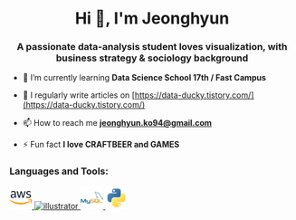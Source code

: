 <h1 align="center">Hi 👋, I'm Jeonghyun</h1>
<h3 align="center">A passionate data-analysis student loves visualization, with business strategy & sociology background</h3>



- 🌱 I’m currently learning **Data Science School 17th / Fast Campus**

- 📝 I regularly write articles on [https://data-ducky.tistory.com/](https://data-ducky.tistory.com/)

- 📫 How to reach me **jeonghyun.ko94@gmail.com**

- ⚡ Fun fact **I love CRAFTBEER and GAMES**


<h3 align="left">Languages and Tools:</h3>
<p align="left"> <a href="https://aws.amazon.com" target="_blank"> <img src="https://raw.githubusercontent.com/devicons/devicon/master/icons/amazonwebservices/amazonwebservices-original-wordmark.svg" alt="aws" width="40" height="40"/> </a> <a href="https://www.adobe.com/in/products/illustrator.html" target="_blank"> <img src="https://www.vectorlogo.zone/logos/adobe_illustrator/adobe_illustrator-icon.svg" alt="illustrator" width="40" height="40"/> </a> <a href="https://www.mysql.com/" target="_blank"> <img src="https://raw.githubusercontent.com/devicons/devicon/master/icons/mysql/mysql-original-wordmark.svg" alt="mysql" width="40" height="40"/> </a> <a href="https://www.python.org" target="_blank"> <img src="https://raw.githubusercontent.com/devicons/devicon/master/icons/python/python-original.svg" alt="python" width="40" height="40"/> </a> </p>
